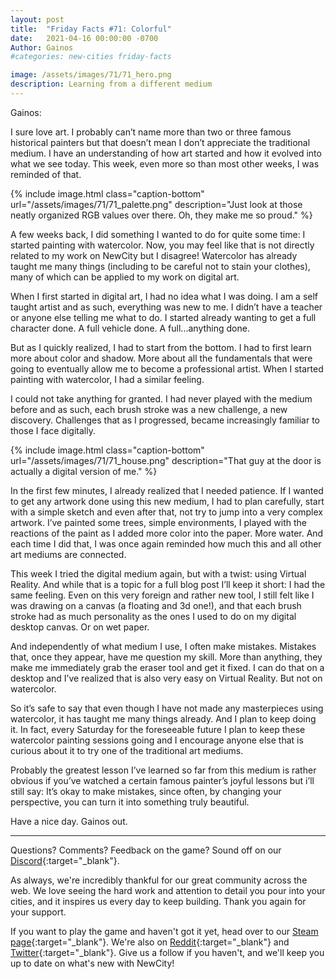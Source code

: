 ```yaml
---
layout: post
title:  "Friday Facts #71: Colorful"
date:   2021-04-16 00:00:00 -0700
Author: Gainos
#categories: new-cities friday-facts

image: /assets/images/71/71_hero.png
description: Learning from a different medium
---
```


Gainos:

I sure love art. I probably can’t name more than two or three famous historical painters but that doesn’t mean I don’t appreciate the traditional medium. I have an understanding of how art started and how it evolved into what we see today. This week, even more so than most other weeks, I was reminded of that.

{% include image.html class="caption-bottom"
  url="/assets/images/71/71_palette.png"
  description="Just look at those neatly organized RGB values over there. Oh, they make me so proud."
%}

A few weeks back, I did something I wanted to do for quite some time: I started painting with watercolor. Now, you may feel like that is not directly related to my work on NewCity but I disagree! Watercolor has already taught me many things (including to be careful not to stain your clothes), many of which can be applied to my work on digital art.

When I first started in digital art, I had no idea what I was doing. I am a self taught artist and as such, everything was new to me. I didn’t have a teacher or anyone else telling me what to do. I started already wanting to get a full character done. A full vehicle done. A full...anything done.

But as I quickly realized, I had to start from the bottom. I had to first learn more about color and shadow. More about all the fundamentals that were going to eventually allow me to become a professional artist. When I started painting with watercolor, I had a similar feeling.

I could not take anything for granted. I had never played with the medium before and as such, each brush stroke was a new challenge, a new discovery. Challenges that as I progressed, became increasingly familiar to those I face digitally.


{% include image.html class="caption-bottom"
  url="/assets/images/71/71_house.png"
  description="That guy at the door is actually a digital version of me."
%}

In the first few minutes, I already realized that I needed patience. If I wanted to get any artwork done using this new medium, I had to plan carefully, start with a simple sketch and even after that, not try to jump into a very complex artwork. I’ve painted some trees, simple environments, I played with the reactions of the paint as I added more color into the paper. More water. And each time I did that, I was once again reminded how much this and all other art mediums are connected.

This week I tried the digital medium again, but with a twist: using Virtual Reality. And while that is a topic for a full blog post I’ll keep it short: I had the same feeling. Even on this very foreign and rather new tool, I still felt like I was drawing on a canvas (a floating and 3d one!), and that each brush stroke had as much personality as the ones I used to do on my digital desktop canvas. Or on wet paper.

And independently of what medium I use, I often make mistakes. Mistakes that, once they appear, have me question my skill. More than anything, they make me immediately grab the eraser tool and get it fixed. I can do that on a desktop and I’ve realized that is also very easy on Virtual Reality. But not on watercolor. 

So it’s safe to say that even though I have not made any masterpieces using watercolor, it has taught me many things already. And I plan to keep doing it. In fact, every Saturday for the foreseeable future I plan to keep these watercolor painting sessions going and I encourage anyone else that is curious about it to try one of the traditional art mediums.

Probably the greatest lesson I’ve learned so far from this medium is rather obvious if you’ve watched a certain famous painter’s joyful lessons but i’ll still say: It’s okay to make mistakes, since often, by changing your perspective, you can turn it into something truly beautiful.

Have a nice day. Gainos out.

---

Questions? Comments? Feedback on the game? Sound off on our [Discord]{:target="_blank"}.

As always, we're incredibly thankful for our great community across the web. We love seeing the hard work and attention to detail you pour into your cities, and it inspires us every day to keep building. Thank you again for your support.

If you want to play the game and haven't got it yet, head over to our [Steam page]{:target="_blank"}. We're also on [Reddit]{:target="_blank"} and [Twitter]{:target="_blank"}. Give us a follow if you haven't, and we'll keep you up to date on what's new with NewCity!

[Discord]:  http://discord.gg/cz6t4J5
[Steam page]: https://store.steampowered.com/app/1067860/NewCity/
[Reddit]: https://www.reddit.com/r/NewCity
[Twitter]: https://twitter.com/lone_pine_games







